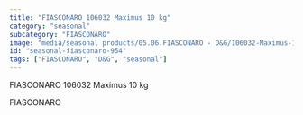 ```yaml
---
title: "FIASCONARO 106032 Maximus 10 kg"
category: "seasonal"
subcategory: "FIASCONARO"
image: "media/seasonal products/05.06.FIASCONARO - D&G/106032-Maximus-10-kg.jpg"
id: "seasonal-fiasconaro-954"
tags: ["FIASCONARO", "D&G", "seasonal"]
---
```


FIASCONARO 106032 Maximus 10 kg

FIASCONARO
